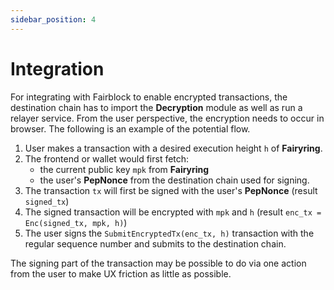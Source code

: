 ```yaml
---
sidebar_position: 4
---
```


# Integration

For integrating with Fairblock to enable encrypted transactions, the destination chain has to import the **Decryption** module as well as run a relayer service.
From the user perspective, the encryption needs to occur in browser. The following is an example of the potential flow.

1. User makes a transaction with a desired execution height `h` of **Fairyring**.
2. The frontend or wallet would first fetch:
   - the current public key `mpk` from **Fairyring**
   - the user's **PepNonce** from the destination chain used for signing.
3. The transaction `tx` will first be signed with the user's **PepNonce** (result `signed_tx`)
4. The signed transaction will be encrypted with `mpk` and `h` (result `enc_tx = Enc(signed_tx, mpk, h)`)
5. The user signs the `SubmitEncryptedTx(enc_tx, h)` transaction with the regular sequence number and submits to the destination chain.

The signing part of the transaction may be possible to do via one action from the user to make UX friction as little as possible.
